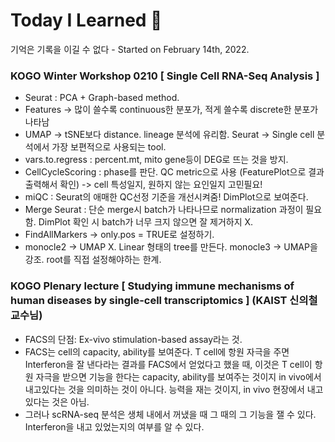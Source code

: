 # Today I Learned 📒
기억은 기록을 이길 수 없다 - Started on February 14th, 2022.

### KOGO Winter Workshop 0210 [ Single Cell RNA-Seq Analysis ]
- Seurat : PCA + Graph-based method.
- Features -> 많이 쓸수록 continuous한 분포가, 적게 쓸수록 discrete한 분포가 나타남
- UMAP -> tSNE보다 distance. lineage 분석에 유리함. Seurat -> Single cell 분석에서 가장 보편적으로 사용되는 tool.
- vars.to.regress : percent.mt, mito gene등이 DEG로 뜨는 것을 방지.
- CellCycleScoring : phase를 판단. QC metric으로 사용 (FeaturePlot으로 결과 출력해서 확인) -> cell 특성일지, 원하지 않는 요인일지 고민필요!
- miQC : Seurat의 애매한 QC선정 기준을 개선시켜줌! DimPlot으로 보여준다.
- Merge Seurat : 단순 merge시 batch가 나타나므로 normalization 과정이 필요함. DimPlot 확인 시 batch가 너무 크지 않으면 잘 제거하지 X.
- FindAllMarkers -> only.pos = TRUE로 설정하기.
- monocle2 -> UMAP X. Linear 형태의 tree를 만든다. monocle3 -> UMAP을 강조. root를 직접 설정해야하는 한계.

### KOGO Plenary lecture [ Studying immune mechanisms of human diseases by single-cell transcriptomics ] (KAIST 신의철 교수님)
- FACS의 단점: Ex-vivo stimulation-based assay라는 것.
- FACS는 cell의 capacity, ability를 보여준다. T cell에 항원 자극을 주면 Interferon을 잘 낸다라는 결과를 FACS에서 얻었다고 했을 때, 이것은 T cell이 항원 자극을 받으면 기능을 한다는 capacity, ability를 보여주는 것이지 in vivo에서 내고있다는 것을 의미하는 것이 아니다. 능력을 재는 것이지, in vivo 현장에서 내고 있다는 것은 아님.
- 그러나 scRNA-seq 분석은 생체 내에서 꺼냈을 때 그 때의 그 기능을 잴 수 있다. Interferon을 내고 있었는지의 여부를 알 수 있다.
